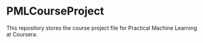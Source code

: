 PMLCourseProject
================

This repository stores the course project file for Practical Machine Learning at Coursera.
